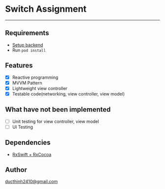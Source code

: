 # Switch Assignment
----

## Requirements
* [Setup backend](https://drive.google.com/file/d/0B7FnCNHd8EK0dU9pcVJiVFplSUFmRjYxOC15ZHNVNkg0QXQ0/view)  
* Run `pod install`

## Features
- [x] Reactive programming  
- [x] MVVM Pattern  
- [x] Lightweight view controller  
- [x] Testable code(networking, view controller, view model)  
  
## What have not been implemented
- [ ] Unit testing for view controller, view model 
- [ ] UI Testing  

## Dependencies
- [RxSwift + RxCocoa](https://github.com/ReactiveX/RxSwift)  

## Author
<ducthinh2410@gmail.com>
